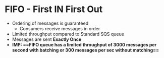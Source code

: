 
# FIFO - First IN First Out

- Ordering of messages is guaranteed
	- Consumers receive messages in order
- Limited throughput compared to Standard SQS queue
- Messages are sent **Exactly Once**
- **IMP: ==FIFO queue has a limited throughput of 3000 messages per second with batching or 300 messages per sec without matching==**
